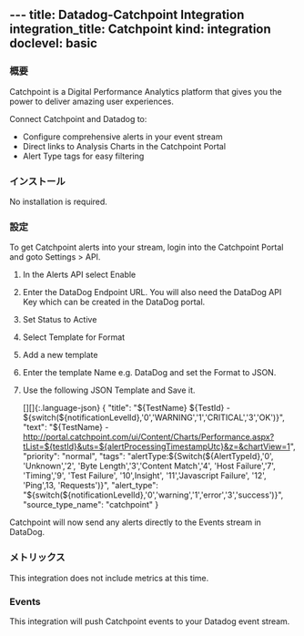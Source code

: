 --- title: Datadog-Catchpoint Integration integration_title: Catchpoint kind: integration
doclevel: basic
---

### 概要

Catchpoint is a Digital Performance Analytics platform that gives you the power to deliver amazing user experiences.

Connect Catchpoint and Datadog to:

* Configure comprehensive alerts in your event stream
* Direct links to Analysis Charts in the Catchpoint Portal
* Alert Type tags for easy filtering


### インストール

No installation is required.

### 設定

To get Catchpoint alerts into your stream, login into the Catchpoint Portal and goto Settings > API.

1. In the Alerts API select Enable
1. Enter the DataDog Endpoint URL. You will also need the DataDog API Key which can be created in the DataDog portal.
1. Set Status to Active
1. Select Template for Format
1. Add a new template
1. Enter the template Name e.g. DataDog and set the Format to JSON.
1. Use the following JSON Template and Save it.

    [][]{:.language-json}  {  "title": "${TestName} ${TestId} - ${switch(${notificationLevelId},'0','WARNING','1','CRITICAL','3','OK')}",  "text": "${TestName} - http://portal.catchpoint.com/ui/Content/Charts/Performance.aspx?tList=${testId}&uts=${alertProcessingTimestampUtc}&z=&chartView=1",  "priority": "normal",  "tags": "alertType:${Switch(${AlertTypeId},'0', 'Unknown','2', 'Byte Length','3','Content Match','4', 'Host Failure','7', 'Timing','9', 'Test Failure', '10',Insight', '11','Javascript Failure', '12', 'Ping',13, 'Requests')}",  "alert_type": "${switch(${notificationLevelId},'0','warning','1','error','3','success')}",  "source_type_name": "catchpoint"  }


Catchpoint will now send any alerts directly to the Events stream in DataDog.


### メトリックス

This integration does not include metrics at this time.

### Events

This integration will push Catchpoint events to your Datadog event stream.
